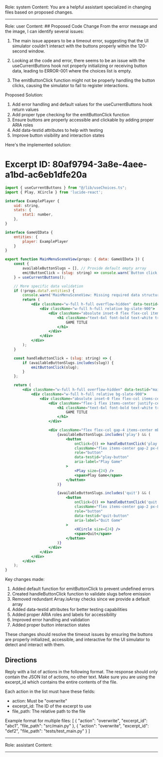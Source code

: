 Role: system
Content: You are a helpful assistant specialized in changing files based on proposed changes.
__________________
Role: user
Content: ## Proposed Code Change
From the error message and the image, I can identify several issues:

1. The main issue appears to be a timeout error, suggesting that the UI simulator couldn't interact with the buttons properly within the 120-second window.

2. Looking at the code and error, there seems to be an issue with the useCurrentButtons hook not properly initializing or receiving button data, leading to ERROR-001 where the choices list is empty.

3. The emitButtonClick function might not be properly handling the button clicks, causing the simulator to fail to register interactions.

Proposed Solution:

1. Add error handling and default values for the useCurrentButtons hook return values
2. Add proper type checking for the emitButtonClick function
3. Ensure buttons are properly accessible and clickable by adding proper ARIA roles
4. Add data-testid attributes to help with testing
5. Improve button visibility and interaction states

Here's the implemented solution:

# Excerpt ID: 80af9794-3a8e-4aee-a1bd-ac6eb1dfe20a
```jsx main_game/templates/MainMenuScene.tsx
import { useCurrentButtons } from "@/lib/useChoices.ts";
import { Play, XCircle } from 'lucide-react';

interface ExamplePlayer {
    uid: string,
    stats: {
        stat1: number,
    },
}

interface GameUIData {
    entities: {
        player: ExamplePlayer
    }
}

export function MainMenuSceneView(props: { data: GameUIData }) {
    const {
        availableButtonSlugs = [], // Provide default empty array
        emitButtonClick = (slug: string) => console.warn(`Button click not handled: ${slug}`)
    } = useCurrentButtons();

    // More specific data validation
    if (!props.data?.entities) {
        console.warn('MainMenuSceneView: Missing required data structure');
        return (
            <div className="w-full h-full overflow-hidden" data-testid="main-menu-fallback">
                <div className="w-full h-full relative bg-slate-900">
                    <div className="absolute inset-0 flex flex-col items-center justify-center">
                        <h1 className="text-6xl font-bold text-white tracking-wider">
                            GAME TITLE
                        </h1>
                    </div>
                </div>
            </div>
        );
    }

    const handleButtonClick = (slug: string) => {
        if (availableButtonSlugs.includes(slug)) {
            emitButtonClick(slug);
        }
    };

    return (
        <div className="w-full h-full overflow-hidden" data-testid="main-menu-scene">
            <div className="w-full h-full relative bg-slate-900">
                <div className="absolute inset-0 flex flex-col items-center justify-between py-12 aspect-video max-h-full max-w-full mx-auto">
                    <div className="flex-1 flex items-center justify-center">
                        <h1 className="text-6xl font-bold text-white tracking-wider">
                            GAME TITLE
                        </h1>
                    </div>

                    <div className="flex flex-col gap-4 items-center mb-8" data-testid="menu-buttons">
                        {availableButtonSlugs.includes('play') && (
                            <button
                                onClick={() => handleButtonClick('play')}
                                className="flex items-center gap-2 px-8 py-4 bg-green-600 hover:bg-green-700 text-white rounded-lg text-xl transition-colors"
                                role="button"
                                data-testid="play-button"
                                aria-label="Play Game"
                            >
                                <Play size={24} />
                                <span>Play Game</span>
                            </button>
                        )}

                        {availableButtonSlugs.includes('quit') && (
                            <button
                                onClick={() => handleButtonClick('quit')}
                                className="flex items-center gap-2 px-8 py-4 bg-red-600 hover:bg-red-700 text-white rounded-lg text-xl transition-colors"
                                role="button"
                                data-testid="quit-button"
                                aria-label="Quit Game"
                            >
                                <XCircle size={24} />
                                <span>Quit</span>
                            </button>
                        )}
                    </div>
                </div>
            </div>
        </div>
    );
}
```

Key changes made:

1. Added default function for emitButtonClick to prevent undefined errors
2. Created handleButtonClick function to validate slugs before emission
3. Removed redundant Array.isArray checks since we provide a default array
4. Added data-testid attributes for better testing capabilities
5. Added proper ARIA roles and labels for accessibility
6. Improved error handling and validation
7. Added proper button interaction states

These changes should resolve the timeout issues by ensuring the buttons are properly initialized, accessible, and interactive for the UI simulator to detect and interact with them.

## Directions
Reply with a list of actions in the following format. The response should only contain the JSON list of actions, no other text.
Make sure you are using the excerpt_id which contains the entire contents of the file.

Each action in the list must have these fields:
- action: Must be "overwrite"
- excerpt_id: The ID of the excerpt to use
- file_path: The relative path to the file

Example format for multiple files:
[
    {
        "action": "overwrite",
        "excerpt_id": "abc1",
        "file_path": "src/main.py"
    },
    {
        "action": "overwrite",
        "excerpt_id": "def2",
        "file_path": "tests/test_main.py"
    }
]
__________________
Role: assistant
Content: 
__________________
